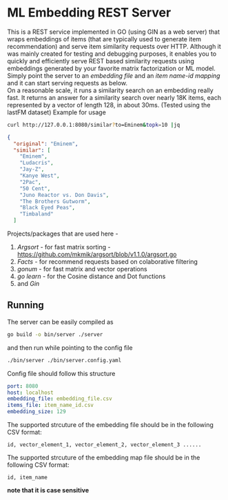 # ML Embedding REST Server

This is a REST service implemented in GO (using GIN as a web server) that wraps embeddings of items (that are typically used to generate item recommendation) and serve item similarity requests over HTTP.  Although it was mainly created for testing and debugging purposes, it enables you to quickly and efficiently serve REST based similarity requests using embeddings generated by your favorite matrix factorization or ML model. Simply point the server to an *embedding file* and an *item name-id mapping* and it can start serving requests as below.  
On a reasonable scale, it runs a similarity search on an embedding really fast. It returns an answer for a similarity search over nearly 18K items, each represented by a vector of length 128, in about 30ms.
(Tested using the lastFM dataset)
Example for usage
```bash
curl http://127.0.0.1:8080/similar?to=Eminem&topk=10 |jq
```

```json
{
  "original": "Eminem",
  "similar": [
    "Eminem",
    "Ludacris",
    "Jay-Z",
    "Kanye West",
    "2Pac",
    "50 Cent",
    "Juno Reactor vs. Don Davis",
    "The Brothers Gutworm",
    "Black Eyed Peas",
    "Timbaland"
  ]

```


Projects/packages that are used here - 
1. *Argsort* - for fast matrix sorting  -  https://github.com/mkmik/argsort/blob/v1.1.0/argsort.go
2. *Facts* - for recommend requests based on colaborative filtering
3. *gonum* - for fast matrix and vector operations
4. *go learn* - for the Cosine distance and Dot functions
5. and *Gin*

## Running

The server can be easily compiled as 

```bash
go build -o bin/server ./server 
```

and then run while pointing to the config file 

```bash
./bin/server ./bin/server.config.yaml 
```

Config file should follow this structure
```yaml
port: 8080
host: localhost
embedding_file: embedding_file.csv
items_file: item_name_id.csv
embedding_size: 129

```

The supported strcuture of the embedding file should be in the following CSV format:
```csv
id, vector_element_1, vector_element_2, vector_element_3 ......
```
The supported strcuture of the embedding map file should be in the following CSV format:
```csv
id, item_name
```
**note that it is case sensitive** 





